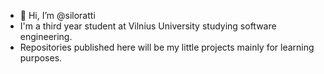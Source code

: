 - 👋 Hi, I’m @siloratti
- I'm a third year student at Vilnius University studying software engineering. 
- Repositories published here will be my little projects mainly for learning purposes.  

<!---
siloratti/siloratti is a ✨ special ✨ repository because its `README.md` (this file) appears on your GitHub profile.
You can click the Preview link to take a look at your changes.
--->
